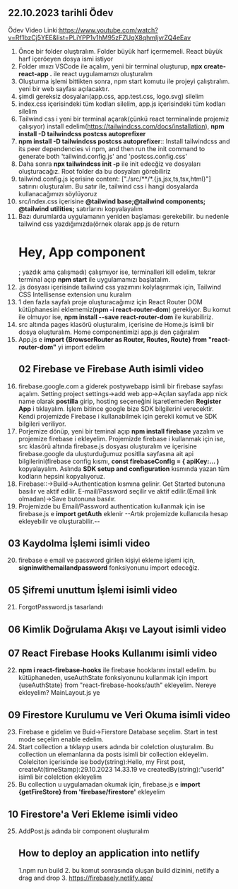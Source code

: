 ## 22.10.2023 tarihli Ödev
Ödev Video Linki:https://www.youtube.com/watch?v=Rf1bzCj5YEE&list=PLiYPP1v1hM95zFZUqX8qhmIjvrZQ4eEav

1. Önce bir folder oluştıralım. Folder büyük harf içermemeli. React büyük harf içeröeyen dosya ismi istiyor
2. Folder ımıızı VSCode ile açalım, yeni bir terminal oluşturup, __npx create-react-app .__ ile react uygulamamızı oluşturalım
3. Oluşturma işlemi bittikten sonra, npm start komutu ile projeyi çalıştıralım. yeni bir web sayfası açılacaktır.
4. şimdi gereksiz dosyaları(app.css, app.test.css, logo.svg) silelim
5. index.css içerisindeki tüm kodları silelim, app.js içerisindeki tüm kodları silelim
6. Tailwind css i yeni bir terminal açarak(çünkü react terminalinde projemiz çalışıyor) install edelim(https://tailwindcss.com/docs/installation), __npm install -D tailwindcss postcss autoprefixer__
7. __npm install -D tailwindcss postcss autoprefixer__:: Install tailwindcss and its peer dependencies vi npm, and then run the init command to generate both 'tailwind.config.js' and 'postcss.config.css'
8. Daha sonra __npx tailwindcss init -p__ ile init edecğiz ve dosyaları oluşturacağız. Root folder da bu dosyaları görebiliriz
9. tailwind.config.js içerisine content: ["./src/**/*.{js,jsx,ts,tsx,html}"] satırını oluşturalım. Bu satır ile, tailwind css i hangi dosyalarda kullanacağımızı söylüyoruz
10. src/index.css içerisine __@tailwind base;@tailwind components; @tailwind utilities;__ satırlarını kopyalayalım
11. Bazı durumlarda uygulamanın yeniden başlaması gerekebilir. bu nedenle tailwind css yazdığımızda(örnek olarak app.js de return <h1 className="text-6xl text-red-700">Hey, App component</h1>; yazdık ama çalışmadı) çalışmıyor ise, terminalleri kill edelim, tekrar terminal açıp __npm start__ ile uygulamamızı başlatalım.
12. .js dosyası içerisinde tailwind css yazımını kolylaşrırmak için, Tailwind CSS Intellisense extension unu kuralım
13. 1 den fazla sayfalı proje oluşturacağımız için React Router DOM kütüphanesini eklememiz(__npm -i react-router-dom__) gerekiyor. Bu komut ile olmuyor ise, __npm install --save react-router-dom__ ile kurabiliriz.
14. src altında pages klasörü oluşturalım, içerisine de Home.js isimli bir dosya oluşturalım. Home componentimizi app.js den çağıralım
15. App.js e __import {BrowserRouter as Router, Routes, Route} from "react-router-dom"__ yi import edelim
    ## 02 Firebase ve Firebase Auth isimli video
16. firebase.google.com  a  giderek postywebapp isimli bir firebase sayfası açalım. Setting project settings->add web app->Açılan sayfada app nick name olarak __postilla__ girip, hosting seçeneğini işaretlemeden __Register App__ i tıklayalım. İşlem bitince google bize SDK bilgilerini verecektir. Kendi projemizde Firebase i kullanabilmek için gerekli komut ve SDK bilgileri veriliyor.
17. Porjemize dönüp, yeni bir teminal açıp __npm install firebase__ yazalım ve projemize firebase i ekleyelim. Projemizde firebase i kullanmak için ise, src klasörü altında firebase.js dosyası oluşturalım ve içerisine firebase.google da uluşturduğumuz positlla sayfasına ait api bilgilerini(firebase config kısmı, __const firebaseConfig = { apiKey:... )__ kopyalayalım. Aslında __SDK setup and configuration__ kısmında yazan tüm kodların hepsini kopyalıyoruz.
18. Firebase::->Build->Authentication kısmına gelinir. Get Started butonuna basılır ve aktif edilir. E-mail/Password seçilir ve aktif edilir.(Email link olmadan)->Save butonuna basılır.
19. Projemizde bu Email/Password authentication kullanmak için ise firebase.js e  __import getAuth__ eklenir
--Artık projemizde kullanıcıla hesap ekleyebilir ve oluşturabilir.--
## 03 Kaydolma İşlemi isimli video
20. firebase e email ve password girilen kişiyi ekleme işlemi için, __signinwithemailandpassword__ fonksiyonunu import edeceğiz.
## 05 Şifremi unuttum İşlemi isimli video
21. ForgotPassword.js tasarlandı

## 06 Kimlik Doğrulama Akışı ve Layout isimli video
## 07 React Firebase Hooks Kullanımı isimli video
22. __npm i react-firebase-hooks__ ile firebase hooklarını install edelim. bu kütüphaneden, useAuthState fonksiyonunu kullanmak için
import {useAuthState} from "react-firebase-hooks/auth" ekleyelim. Nereye ekleyelim? MainLayout.js ye
## 09 Firestore Kurulumu ve Veri Okuma isimli video
23. Firebase e gidelim ve Buid->Fierstore Database seçelim. Start in test mode seçelim enable edelim.
24. Start collection a tıklayıp users adında bir colelction oluşturalım. Bu collection un elemanlarına da posts isimli bir collection ekleyelim. Colelciton içerisinde ise body(string):Hello, my First post, createAt(timeStamp):29.10.2023 14.33.19 ve createdBy(string):"userId" isimli bir colelction ekleyelim
25. Bu collection u uygulamadan okumak için, firebase.js e __import {getFireStore} from 'firebase/firestore'__ ekleyelim
## 10 Firestore'a Veri Ekleme isimli video
25. AddPost.js adında bir component oluşturalım
    ## How to deploy an application into netlify
    1.npm run build
    2. bu komut sonrasında oluşan build dizinini, netlify a drag and drop
    3. https://firebasely.netlify.app/
